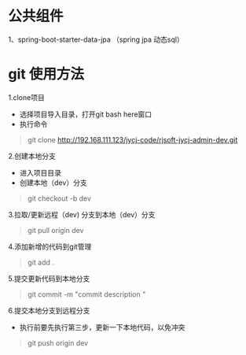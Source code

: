 # 公共组件
1、spring-boot-starter-data-jpa （spring jpa 动态sql）



# git 使用方法

1.clone项目
* 选择项目导入目录，打开git bash here窗口
* 执行命令
> git clone http://192.168.111.123/jycj-code/rjsoft-jycj-admin-dev.git

2.创建本地分支
 * 进入项目目录
 * 创建本地（dev）分支
> git checkout -b dev 

3.拉取/更新远程（dev) 分支到本地（dev）分支
>  git pull origin dev

4.添加新增的代码到git管理
> git add .

5.提交更新代码到本地分支
> git commit -m "commit description "

6.提交本地分支到远程分支
* 执行前要先执行第三步，更新一下本地代码，以免冲突
>  git push origin dev

